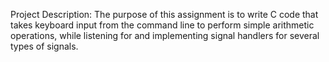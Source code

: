 Project Description:
The purpose of this assignment is to write C code that takes keyboard input from the command line to perform simple arithmetic operations, while listening for and implementing signal handlers for several types of signals.
